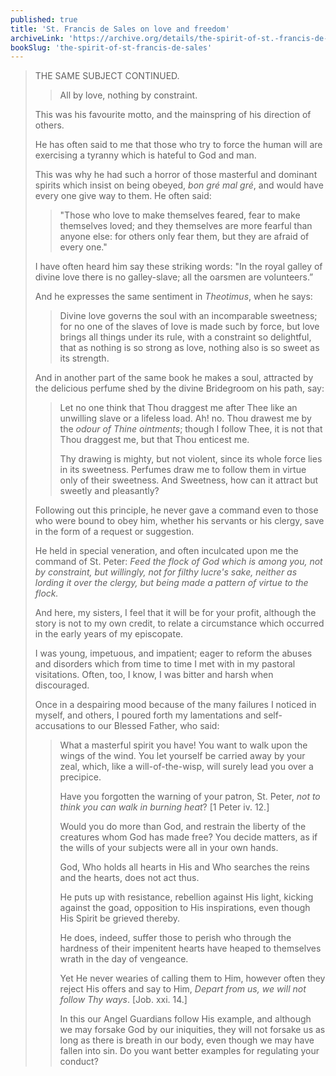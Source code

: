 ```yaml
---
published: true
title: 'St. Francis de Sales on love and freedom'
archiveLink: 'https://archive.org/details/the-spirit-of-st.-francis-de-sales/page/58?view=theater'
bookSlug: 'the-spirit-of-st-francis-de-sales'
---
```


> THE SAME SUBJECT CONTINUED.
>
>> All by love, nothing by constraint.
>
> This was his favourite motto, and the mainspring of his direction of others.
> 
> He has often said to me that those who try to force the human will are exercising a tyranny which is hateful to God and man.
> 
> This was why he had such a horror of those masterful and dominant spirits which insist on being obeyed, *bon gré mal gré*, and would have every one give way to them. He often said:
> 
>> "Those who love to make themselves feared, fear to make themselves loved; and they themselves are more fearful than anyone else: for others only fear them, but they are afraid of every one."
>
> I have often heard him say these striking words: "In the royal galley of divine love there is no galley-slave; all the oarsmen are volunteers.”
>
> And he expresses the same sentiment in *Theotimus*, when he says:
> 
>> Divine love governs the soul with an incomparable sweetness; for no one of the slaves of love is made such by force, but love brings all things under its rule, with a constraint so delightful, that as nothing is so strong as love, nothing also is so sweet as its strength.
>
> And in another part of the same book he makes a soul, attracted by the delicious perfume shed by the divine Bridegroom on his path, say:
>
>> Let no one think that Thou draggest me after Thee like an unwilling slave or a lifeless load. Ah! no. Thou drawest me by the *odour of Thine ointments*; though I follow Thee, it is not that Thou draggest me, but that Thou enticest me.
>>
>> Thy drawing is mighty, but not violent, since its whole force lies in its sweetness. Perfumes draw me to follow them in virtue only of their sweetness. And Sweetness, how can it attract but sweetly and pleasantly?
>
> Following out this principle, he never gave a command even to those who were bound to obey him, whether his servants or his clergy, save in the form of a request or suggestion.
> 
> He held in special veneration, and often inculcated upon me the command of St. Peter: *Feed the flock of God which is among you, not by constraint, but willingly, not for filthy lucre's sake, neither as lording it over the clergy, but being made a pattern of virtue to the flock.*
>
> And here, my sisters, I feel that it will be for your profit, although the story is not to my own credit, to relate a circumstance which occurred in the early years of my episcopate.
>
> I was young, impetuous, and impatient; eager to reform the abuses and disorders which from time to time I met with in my pastoral visitations. Often, too, I know, I was bitter and harsh when discouraged.
>
> Once in a despairing mood because of the many failures I noticed in myself, and others, I poured forth my lamentations and self-accusations to our Blessed Father, who said:
>
>> What a masterful spirit you have! You want to walk upon the wings of the wind. You let yourself be carried away by your zeal, which, like a will-of-the-wisp, will surely lead you over a precipice.
>>
>> Have you forgotten the warning of your patron, St. Peter, *not to think you can walk in burning heat*? [1 Peter iv. 12.]
>>
>> Would you do more than God, and restrain the liberty of the creatures whom God has made free? You decide matters, as if the wills of your subjects were all in your own hands.
>>
>> God, Who holds all hearts in His and Who searches the reins and the hearts, does not act thus.
>>
>> He puts up with resistance, rebellion against His light, kicking against the goad, opposition to His inspirations, even though His Spirit be grieved thereby.
>>
>> He does, indeed, suffer those to perish who through the hardness of their impenitent hearts have heaped to themselves wrath in the day of vengeance.
>>
>> Yet He never wearies of calling them to Him, however often they reject His offers and say to Him, *Depart from us, we will not follow Thy ways*. [Job. xxi. 14.]
>>
>> In this our Angel Guardians follow His example, and although we may forsake God by our iniquities, they will not forsake us as long as there is breath in our body, even though we may have fallen into sin. Do you want better examples for regulating your conduct?
